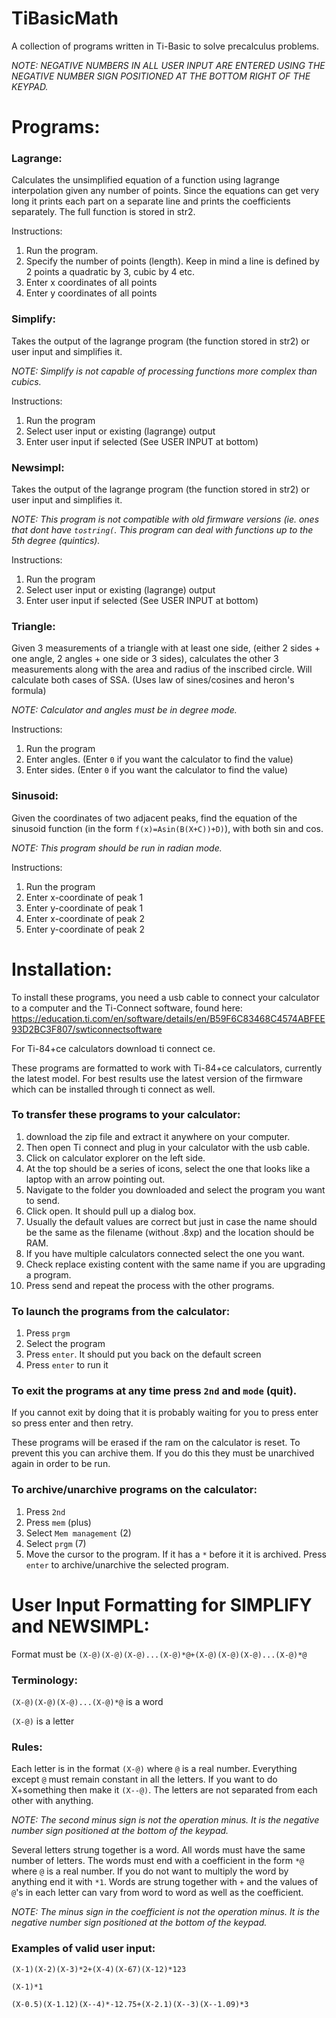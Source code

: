 # TiBasicMath
A collection of programs written in Ti-Basic to solve precalculus problems. 

*NOTE: NEGATIVE NUMBERS IN ALL USER INPUT ARE ENTERED USING THE NEGATIVE NUMBER SIGN POSITIONED AT THE BOTTOM RIGHT OF THE KEYPAD.*

# Programs:
### Lagrange: 
Calculates the unsimplified equation of a function using lagrange interpolation given any number of points.
Since the equations can get very long it prints each part on a separate line and prints the coefficients separately.
The full function is stored in str2.

Instructions:
1. Run the program.
2. Specify the number of points (length). Keep in mind a line is defined by 2 points a quadratic by 3, cubic by 4 etc.
3. Enter x coordinates of all points
4. Enter y coordinates of all points

### Simplify: 
Takes the output of the lagrange program (the function stored in str2) or user input and simplifies it.

*NOTE: Simplify is not capable of processing functions more complex than cubics.*

Instructions:
1. Run the program
2. Select user input or existing (lagrange) output
3. Enter user input if selected (See USER INPUT at bottom)

### Newsimpl: 
Takes the output of the lagrange program (the function stored in str2) or user input and simplifies it.

*NOTE: This program is not compatible with old firmware versions (ie. ones that dont have `tostring(`. This program can deal with functions up to the 5th degree (quintics).*

Instructions:
1. Run the program
2. Select user input or existing (lagrange) output
3. Enter user input if selected (See USER INPUT at bottom)

### Triangle: 
Given 3 measurements of a triangle with at least one side, (either 2 sides + one angle, 2 angles + one side or 3 sides),
calculates the other 3 measurements along with the area and radius of the inscribed circle. Will calculate both cases of SSA.
(Uses law of sines/cosines and heron's formula)

*NOTE: Calculator and angles must be in degree mode.*

Instructions:
1. Run the program
2. Enter angles. (Enter `0` if you want the calculator to find the value)
3. Enter sides. (Enter `0` if you want the calculator to find the value)

### Sinusoid: 
Given the coordinates of two adjacent peaks, find the equation of the sinusoid function (in the form `f(x)=Asin(B(X+C))+D)`), with both sin and cos. 

*NOTE: This program should be run in radian mode.*

Instructions:
1. Run the program
2. Enter x-coordinate of peak 1
3. Enter y-coordinate of peak 1
4. Enter x-coordinate of peak 2
5. Enter y-coordinate of peak 2

# Installation:
To install these programs, you need a usb cable to connect your calculator to a computer and the Ti-Connect software,
found here: https://education.ti.com/en/software/details/en/B59F6C83468C4574ABFEE93D2BC3F807/swticonnectsoftware

For Ti-84+ce calculators download ti connect ce.

These programs are formatted to work with Ti-84+ce calculators, currently the latest model. 
For best results use the latest version of the firmware which can be installed through ti connect as well.

### To transfer these programs to your calculator:
1. download the zip file and extract it anywhere on your computer.
2. Then open Ti connect and plug in your calculator with the usb cable.
3. Click on calculator explorer on the left side.
4. At the top should be a series of icons, select the one that looks like a laptop with an arrow pointing out.
5. Navigate to the folder you downloaded and select the program you want to send.
6. Click open. It should pull up a dialog box. 
7. Usually the default values are correct but just in case the name should be the same as the filename (without .8xp) and the location should be RAM. 
8. If you have multiple calculators connected select the one you want.
9. Check replace existing content with the same name if you are upgrading a program.
10. Press send and repeat the process with the other programs.

### To launch the programs from the calculator:
1. Press `prgm`
2. Select the program
3. Press `enter`. It should put you back on the default screen
4. Press `enter` to run it

### To exit the programs at any time press `2nd` and `mode` (quit).
If you cannot exit by doing that it is probably waiting for you to press enter so press enter and then retry.

These programs will be erased if the ram on the calculator is reset. To prevent this you can archive them. If you do this they must be unarchived again in order to be run.

### To archive/unarchive programs on the calculator:
1. Press `2nd`
2. Press `mem` (plus)
3. Select `Mem management` (2)
3. Select `prgm` (7)
4. Move the cursor to the program. If it has a `*` before it it is archived. Press `enter` to archive/unarchive the selected program.

# User Input Formatting for SIMPLIFY and NEWSIMPL: 
Format must be `(X-@)(X-@)(X-@)...(X-@)*@+(X-@)(X-@)(X-@)...(X-@)*@`
### Terminology: 
`(X-@)(X-@)(X-@)...(X-@)*@` is a word

`(X-@)` is a letter

### Rules:
Each letter is in the format `(X-@)` where `@` is a real number. Everything except `@` must remain constant in all the letters.
If you want to do X+something then make it `(X--@)`. The letters are not separated from each other with anything.

*NOTE: The second minus sign is not the operation minus. It is the negative number sign positioned at the bottom of the keypad.*

Several letters strung together is a word. All words must have the same number of letters. 
The words must end with a coefficient in the form `*@` where `@` is a real number. 
If you do not want to multiply the word by anything end it with `*1`. Words are strung together with `+` and the values of `@`'s
in each letter can vary from word to word as well as the coefficient.

*NOTE: The minus sign in the coefficient is not the operation minus. It is the negative number sign positioned at the bottom of the keypad.*

### Examples of valid user input:
`(X-1)(X-2)(X-3)*2+(X-4)(X-67)(X-12)*123`

`(X-1)*1`

`(X-0.5)(X-1.12)(X--4)*-12.75+(X-2.1)(X--3)(X--1.09)*3`
